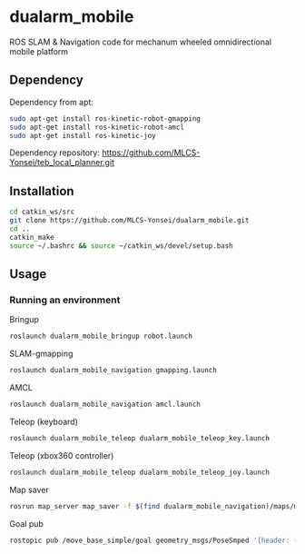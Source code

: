 # dualarm_mobile
ROS SLAM &amp; Navigation code for mechanum wheeled omnidirectional mobile platform

## Dependency
Dependency from apt:
```bash
sudo apt-get install ros-kinetic-robot-gmapping
sudo apt-get install ros-kinetic-robot-amcl
sudo apt-get install ros-kinetic-joy
```
Dependency repository:
https://github.com/MLCS-Yonsei/teb_local_planner.git

## Installation
```bash
cd catkin_ws/src
git clone https://github.com/MLCS-Yonsei/dualarm_mobile.git
cd ..
catkin_make
source ~/.bashrc && source ~/catkin_ws/devel/setup.bash
```

## Usage

### Running an environment
Bringup
```bash
roslaunch dualarm_mobile_bringup robot.launch
```

SLAM-gmapping
```bash
roslaunch dualarm_mobile_navigation gmapping.launch
```

AMCL
```bash
roslaunch dualarm_mobile_navigation amcl.launch
```

Teleop (keyboard)
```bash
roslaunch dualarm_mobile_teleop dualarm_mobile_teleop_key.launch
```
Teleop (xbox360 controller)
```bash
roslaunch dualarm_mobile_teleop dualarm_mobile_teleop_joy.launch
```

Map saver
```bash
rosrun map_server map_saver -f $(find dualarm_mobile_navigation)/maps/map
```

Goal pub
```bash
rostopic pub /move_base_simple/goal geometry_msgs/PoseSmped '{header: {stamp: now, frame_id: "map"}, pose: {position: {x: 1.1, y: 7.9, z: 0.0}, orientation: {z: -0.1, w: 1.0}}}'
```
